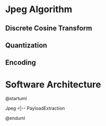 # Jpeg Algorithm

## Discrete Cosine Transform

## Quantization


## Encoding


# Software Architecture

@startuml

Jpeg <|-- PayloadExtraction

@enduml
